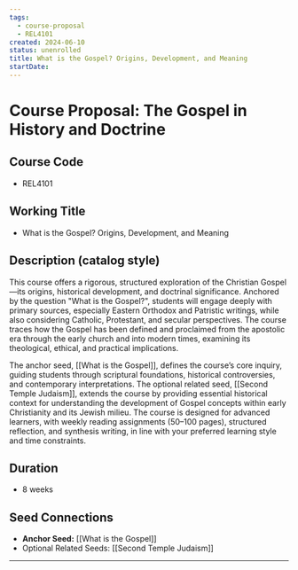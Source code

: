 ```yaml
---
tags:
  - course-proposal
  - REL4101
created: 2024-06-10
status: unenrolled
title: What is the Gospel? Origins, Development, and Meaning
startDate:
---
```

# Course Proposal: The Gospel in History and Doctrine

## Course Code
- REL4101

## Working Title
- What is the Gospel? Origins, Development, and Meaning

## Description (catalog style)
This course offers a rigorous, structured exploration of the Christian Gospel—its origins, historical development, and doctrinal significance. Anchored by the question "What is the Gospel?", students will engage deeply with primary sources, especially Eastern Orthodox and Patristic writings, while also considering Catholic, Protestant, and secular perspectives. The course traces how the Gospel has been defined and proclaimed from the apostolic era through the early church and into modern times, examining its theological, ethical, and practical implications.

The anchor seed, [[What is the Gospel]], defines the course’s core inquiry, guiding students through scriptural foundations, historical controversies, and contemporary interpretations. The optional related seed, [[Second Temple Judaism]], extends the course by providing essential historical context for understanding the development of Gospel concepts within early Christianity and its Jewish milieu. The course is designed for advanced learners, with weekly reading assignments (50–100 pages), structured reflection, and synthesis writing, in line with your preferred learning style and time constraints.

## Duration
- 8 weeks

## Seed Connections
- **Anchor Seed:** [[What is the Gospel]]    
- Optional Related Seeds: [[Second Temple Judaism]]

---
